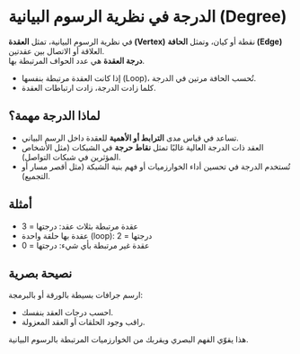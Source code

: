 # الدرجة في نظرية الرسوم البيانية (Degree)

في نظرية الرسوم البيانية، تمثل **العقدة (Vertex)** نقطة أو كيان، وتمثل **الحافة (Edge)** العلاقة أو الاتصال بين عقدتين.  
**درجة العقدة** هي عدد الحواف المرتبطة بها.

- إذا كانت العقدة مرتبطة بنفسها (Loop)، تُحسب الحافة مرتين في الدرجة.
- كلما زادت الدرجة، زادت ارتباطات العقدة.

## لماذا الدرجة مهمة؟

- تساعد في قياس مدى **الترابط أو الأهمية** للعقدة داخل الرسم البياني.
- العقد ذات الدرجة العالية غالبًا تمثل **نقاط حرجة** في الشبكات (مثل الأشخاص المؤثرين في شبكات التواصل).
- تُستخدم الدرجة في تحسين أداء الخوارزميات أو فهم بنية الشبكة (مثل أقصر مسار أو التجميع).

## أمثلة

- عقدة مرتبطة بثلاث عقد: درجتها = 3
- عقدة بها حلقة واحدة (loop): درجتها = 2
- عقدة غير مرتبطة بأي شيء: درجتها = 0

## نصيحة بصرية

ارسم جرافات بسيطة بالورقة أو بالبرمجة:

- احسب درجات العقد بنفسك.
- راقب وجود الحلقات أو العقد المعزولة.

هذا يقوّي الفهم البصري ويقربك من الخوارزميات المرتبطة بالرسوم البيانية.
